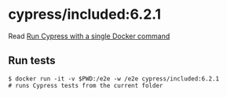 <!--
WARNING: this file was autogenerated by generate-included-image.js using

    npm run add:included -- 6.2.1 cypress/browsers:node12.18.3-chrome87-ff82
-->

# cypress/included:6.2.1

Read [Run Cypress with a single Docker command][blog post url]

## Run tests

```shell
$ docker run -it -v $PWD:/e2e -w /e2e cypress/included:6.2.1
# runs Cypress tests from the current folder
```

[blog post url]: https://www.cypress.io/blog/2019/05/02/run-cypress-with-a-single-docker-command/
